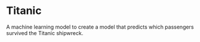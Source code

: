 # Titanic
 A machine learning model to create a model that predicts which passengers survived the Titanic shipwreck.
